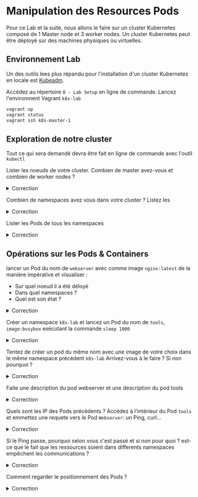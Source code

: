 # Manipulation des Resources Pods

Pour ce Lab et la suite, nous allons le faire sur un cluster Kubernetes composé de 1 Master node et 3 worker nodes.
Un cluster Kubernetes peut être déployé sur des machines physiques ou virtuelles. 

## Environnement Lab

Un des outils lees plus répandu pour l'installation d'un cluster Kubernetes en locale est [Kubeadm](https://kubernetes.io/docs/setup/production-environment/tools/kubeadm/create-cluster-kubeadm/).

Accédez au répertoire `0 - Lab Setup` en ligne de commande.
Lancez l'environment Vagrant `k8s-lab`

```bash
vagrant up
vagrant status
vagrant ssh k8s-master-1
```

## Exploration de notre cluster

Tout ce qui sera demandé devra être fait en ligne de commande avec l'outil `kubectl`

Lister les noeuds de votre cluster. Combien de master avez-vous et combien de worker nodes ?

<details><summary>Correction</summary>

```bash
  kubectl get nodes
```

</details>

Combien de namespaces avez vous dans votre cluster ? Listez les

<details><summary>Correction</summary>

  ```bash
  kubectl get namespaces 
  ```

</details>

Lister les Pods de tous les namespaces

<details><summary>Correction</summary>

```bash
kubectl get pods -A 
```

</details>

## Opérations sur les Pods & Containers


lancer un Pod du nom de `webserver` avec comme image `nginx:latest` de la manière impérative et visualiser :
* Sur quel noeud il a été déloyé  
* Dans quel namespaces ?
* Quel est son état ?

<details><summary>Correction</summary>

```bash
kubectl run webserver --image nginx

kubectl get pods -o wide

# cette commande affiche le nom des namespaces également
kubectl get pods -o wide -A

# describe
kubectl describe pod webserver
```

Il a été déployé dans le namespaces par défaut.

</details>

Créer un namespace `k8s-lab` et lancez un Pod du nom de `tools`, `image:busybox` exécutant la commande `sleep 1000`

<details><summary>Correction</summary>

```bash
kubectl create ns k8s-lab
kubectl run tools --image busybox -n k8s-lab -- sleep 1000
```

</details>

Tentez de créer un pod du même nom avec une image de votre choix dans le même namespace précédent `k8s-lab`
Arrivez-vous à le faire ? Si non pourquoi ?

<details><summary>Correction</summary>

Dans un namespace, le nom d'une ressource doit être unique, un peu comme dans un espace de nom DNS

</details>

Faite une description du pod webserver et une description du pod tools

<details><summary>Correction</summary>

```bash
kubectl describe pods webserver
kubectl describe pods tools -n k8s-lab
```

</details>

Quels sont les IP des Pods précédents ?
Accédez à l'intérieur du Pod `tools` et emmettez une requete vers le Pod `Webserver`: un Ping, curl...

<details><summary>Correction</summary>

```bash
kubectl exec -it -n k8s-lab tool -- sh
/ # ping 192.168.118.29
PING 192.168.118.29 (192.168.118.29): 56 data bytes
64 bytes from 192.168.118.29: seq=0 ttl=63 time=0.268 ms
64 bytes from 192.168.118.29: seq=1 ttl=63 time=0.063 ms
```

</details>

Si le Ping passe, pourquoi selon vous c'est passé et si non pour quoi ? est-ce que le fait que les ressources soient dans differents namespaces empêchent les communications ?

<details><summary>Correction</summary>

Non, les namespaces ne limitent pas les communications

</details>

Comment regarder le positionnement des Pods ?

<details><summary>Correction</summary>

Soit en faisant le Describe comme précédament ==>  il y'a une section `Node:             k8s-worker-1/192.168.56.12`
Soit en affichant les pods avec l'option `-o wide`

```bash
kubectl get pods -o wide
```

</details>
